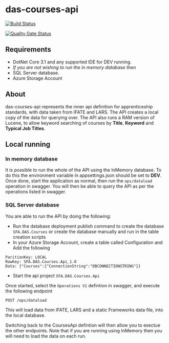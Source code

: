 # das-courses-api

[![Build Status](https://sfa-gov-uk.visualstudio.com/Digital%20Apprenticeship%20Service/_apis/build/status/das-courses-api?branchName=master)](https://sfa-gov-uk.visualstudio.com/Digital%20Apprenticeship%20Service/_build/latest?definitionId=2187&branchName=master)

[![Quality Gate Status](https://sonarcloud.io/api/project_badges/measure?project=SkillsFundingAgency_das-courses-api&metric=alert_status)](https://sonarcloud.io/dashboard?id=SkillsFundingAgency_das-courses-api)

## Requirements

- DotNet Core 3.1 and any supported IDE for DEV running.
- *If you are not wishing to run the in memory database then*
- SQL Server database.
- Azure Storage Account

## About

das-courses-api represents the inner api definition for apprenticeship standards, with data taken from IFATE and LARS. The API creates a local copy of the data for querying over. The API also runs a RAM version of Lucene, to allow keyword searching of courses by **Title**, **Keyword** and **Typical Job Titles**.

## Local running

### In memory database
It is possible to run the whole of the API using the InMemory database. To do this the environment variable in appsettings.json should be set to **DEV**. 
Once done, start the application as normal, then run the ```ops/dataload``` operation in swagger. You will then be able to query the API
as per the operations listed in swagger.

### SQL Server database
You are able to run the API by doing the following:

* Run the database deployment publish command to create the database ```SFA.DAS.Courses``` or create the database manually and run in the table creation scripts
* In your Azure Storage Account, create a table called Configuration and Add the following
```
ParitionKey: LOCAL
RowKey: SFA.DAS.Courses.Api_1.0
Data: {"Courses":{"ConnectionString":"DBCONNECTIONSTRING"}}
```
* Start the api project ```SFA.DAS.Courses.Api```

Once started, select the `Operations V1` defintion in swagger, and execute the following endpoint

```POST /ops/dataload```

This will load data from IFATE, LARS and a static Frameworks data file, into the local database.

Switching back to the CoursesApi defintion will then allow you to exectue the other endpoints. Note that if you are running using InMemory then you will need to load the data on each run.
